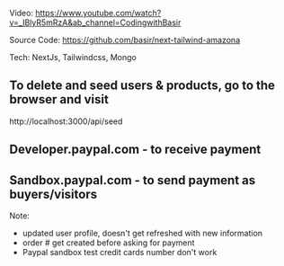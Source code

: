Video: https://www.youtube.com/watch?v=_IBlyR5mRzA&ab_channel=CodingwithBasir

Source Code: ​​https://github.com/basir/next-tailwind-amazona

Tech: NextJs, Tailwindcss, Mongo


## To delete and seed users & products, go to the browser and visit
http://localhost:3000/api/seed


## Developer.paypal.com - to receive payment
## Sandbox.paypal.com - to send payment as buyers/visitors

Note:
- updated user profile, doesn't get refreshed with new information
- order # get created before asking for payment
- Paypal sandbox test credit cards number don't work